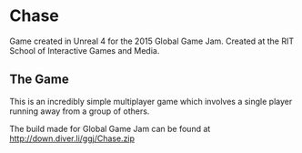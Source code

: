 # Chase

Game created in Unreal 4 for the 2015 Global Game Jam. Created at the RIT School of Interactive Games and Media.

## The Game

This is an incredibly simple multiplayer game which involves a single player running away from a group of others.

The build made for Global Game Jam can be found at http://down.diver.li/ggj/Chase.zip
